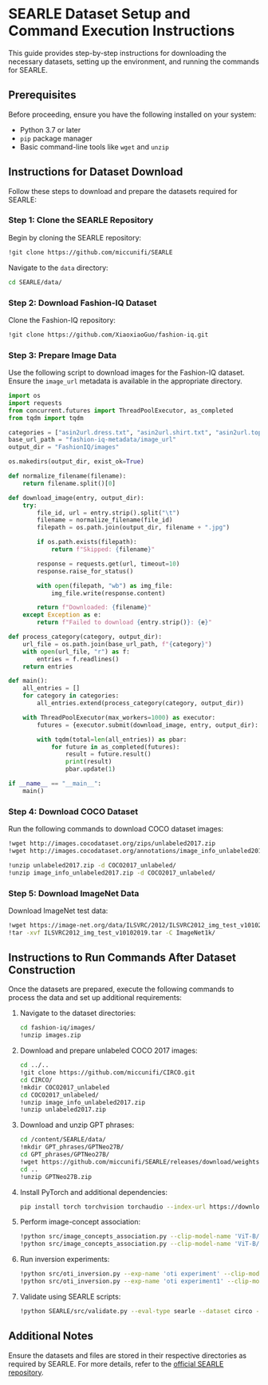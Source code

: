 # SEARLE Dataset Setup and Command Execution Instructions

This guide provides step-by-step instructions for downloading the necessary datasets, setting up the environment, and running the commands for SEARLE.

## Prerequisites

Before proceeding, ensure you have the following installed on your system:

- Python 3.7 or later
- `pip` package manager
- Basic command-line tools like `wget` and `unzip`

## Instructions for Dataset Download

Follow these steps to download and prepare the datasets required for SEARLE:

### Step 1: Clone the SEARLE Repository

Begin by cloning the SEARLE repository:
```bash
!git clone https://github.com/miccunifi/SEARLE
```

Navigate to the `data` directory:
```bash
cd SEARLE/data/
```

### Step 2: Download Fashion-IQ Dataset

Clone the Fashion-IQ repository:
```bash
!git clone https://github.com/XiaoxiaoGuo/fashion-iq.git
```

### Step 3: Prepare Image Data

Use the following script to download images for the Fashion-IQ dataset. Ensure the `image_url` metadata is available in the appropriate directory.

```python
import os
import requests
from concurrent.futures import ThreadPoolExecutor, as_completed
from tqdm import tqdm

categories = ["asin2url.dress.txt", "asin2url.shirt.txt", "asin2url.toptee.txt"]
base_url_path = "fashion-iq-metadata/image_url"
output_dir = "FashionIQ/images"

os.makedirs(output_dir, exist_ok=True)

def normalize_filename(filename):
    return filename.split()[0]

def download_image(entry, output_dir):
    try:
        file_id, url = entry.strip().split("\t")
        filename = normalize_filename(file_id)
        filepath = os.path.join(output_dir, filename + ".jpg")

        if os.path.exists(filepath):
            return f"Skipped: {filename}"

        response = requests.get(url, timeout=10)
        response.raise_for_status()

        with open(filepath, "wb") as img_file:
            img_file.write(response.content)

        return f"Downloaded: {filename}"
    except Exception as e:
        return f"Failed to download {entry.strip()}: {e}"

def process_category(category, output_dir):
    url_file = os.path.join(base_url_path, f"{category}")
    with open(url_file, "r") as f:
        entries = f.readlines()
    return entries

def main():
    all_entries = []
    for category in categories:
        all_entries.extend(process_category(category, output_dir))

    with ThreadPoolExecutor(max_workers=1000) as executor:
        futures = {executor.submit(download_image, entry, output_dir): entry for entry in all_entries}

        with tqdm(total=len(all_entries)) as pbar:
            for future in as_completed(futures):
                result = future.result()
                print(result)
                pbar.update(1)

if __name__ == "__main__":
    main()
```

### Step 4: Download COCO Dataset

Run the following commands to download COCO dataset images:
```bash
!wget http://images.cocodataset.org/zips/unlabeled2017.zip
!wget http://images.cocodataset.org/annotations/image_info_unlabeled2017.zip

!unzip unlabeled2017.zip -d COCO2017_unlabeled/
!unzip image_info_unlabeled2017.zip -d COCO2017_unlabeled/
```

### Step 5: Download ImageNet Data

Download ImageNet test data:
```bash
!wget https://image-net.org/data/ILSVRC/2012/ILSVRC2012_img_test_v10102019.tar
!tar -xvf ILSVRC2012_img_test_v10102019.tar -C ImageNet1k/
```

## Instructions to Run Commands After Dataset Construction

Once the datasets are prepared, execute the following commands to process the data and set up additional requirements:

1. Navigate to the dataset directories:
   ```bash
   cd fashion-iq/images/
   !unzip images.zip
   ```

2. Download and prepare unlabeled COCO 2017 images:
   ```bash
   cd ../..
   !git clone https://github.com/miccunifi/CIRCO.git
   cd CIRCO/
   !mkdir COCO2017_unlabeled
   cd COCO2017_unlabeled/
   !unzip image_info_unlabeled2017.zip
   !unzip unlabeled2017.zip
   ```

3. Download and unzip GPT phrases:
   ```bash
   cd /content/SEARLE/data/
   !mkdir GPT_phrases/GPTNeo27B/
   cd GPT_phrases/GPTNeo27B/
   !wget https://github.com/miccunifi/SEARLE/releases/download/weights/GPTNeo27B.zip
   cd ..
   !unzip GPTNeo27B.zip
   ```

4. Install PyTorch and additional dependencies:
   ```bash
   pip install torch torchvision torchaudio --index-url https://download.pytorch.org/whl/cu118
   ```

5. Perform image-concept association:
   ```bash
   !python src/image_concepts_association.py --clip-model-name 'ViT-B/32' --dataset imagenet --dataset-path /content/SEARLE/data/ImageNet1k --split test
   !python src/image_concepts_association.py --clip-model-name 'ViT-B/32' --dataset circo --dataset-path /content/SEARLE/data/CIRCO --split test
   ```

6. Run inversion experiments:
   ```bash
   !python src/oti_inversion.py --exp-name 'oti experiment' --clip-model-name 'ViT-B/32' --dataset imagenet --dataset-path /content/SEARLE/data/ImageNet1k --split test
   !python src/oti_inversion.py --exp-name 'oti experiment1' --clip-model-name 'ViT-B/32' --dataset circo --dataset-path /content/SEARLE/data/CIRCO --split test
   ```

7. Validate using SEARLE scripts:
   ```bash
   !python SEARLE/src/validate.py --eval-type searle --dataset circo --dataset-path /content/SEARLE/data/CIRCO/
   ```

## Additional Notes

Ensure the datasets and files are stored in their respective directories as required by SEARLE. For more details, refer to the [official SEARLE repository](https://github.com/miccunifi/SEARLE).

